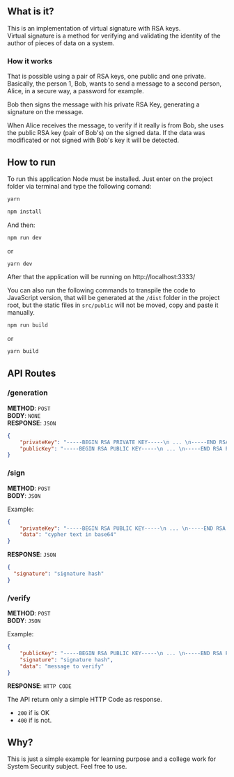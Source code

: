## What is it?

This is an implementation of virtual signature with RSA keys. <br>
Virtual signature is a method for verifying and validating the identity of the author of pieces of data on a system.<br>

### How it works

That is possible using a pair of RSA keys, one public and one private. Basically, the person 1, Bob, wants to send a message to a second person, Alice, in a secure way, a password for example.

Bob then signs the message with his private RSA Key, generating a signature on the message.

When Alice receives the message, to verify if it really is from Bob, she uses the public RSA key (pair of Bob's) on the signed data. If the data was modificated or not signed with Bob's key it will be detected.

## How to run

To run this application Node must be installed. Just enter on the project folder via terminal and type the following comand:

```sh
yarn
```

```sh
npm install
```

And then:

```sh
npm run dev
```

or

```sh
yarn dev
```

After that the application will be running on http://localhost:3333/

You can also run the following commands to transpile the code to JavaScript version, that will be generated at the `/dist` folder in the project root, but the static files in `src/public` will not be moved, copy and paste it manually.

```sh
npm run build
```

or

```sh
yarn build
```

## API Routes

### <strong>/generation</strong>

<strong>METHOD</strong>: `POST`<br>
<strong>BODY</strong>: `NONE`<br>
<strong>RESPONSE</strong>: `JSON`

```json
{
	"privateKey": "-----BEGIN RSA PRIVATE KEY-----\n ... \n-----END RSA PUBLIC KEY-----",
    "publicKey": "-----BEGIN RSA PUBLIC KEY-----\n ... \n-----END RSA PUBLIC KEY-----"
}
```

### <strong>/sign</strong>

<strong>METHOD</strong>: `POST`<br>
<strong>BODY</strong>: `JSON`

Example: 

```json
{
	"privateKey": "-----BEGIN RSA PUBLIC KEY-----\n ... \n-----END RSA PUBLIC KEY-----",
	"data": "cypher text in base64"
}
```

<strong>RESPONSE</strong>: `JSON`<br>

```json
{
  "signature": "signature hash"
}
```

### <strong>/verify</strong>

<strong>METHOD</strong>: `POST`<br>
<strong>BODY</strong>: `JSON`

Example: 

```json
{
	"publicKey": "-----BEGIN RSA PUBLIC KEY-----\n ... \n-----END RSA PUBLIC KEY-----",
    "signature": "signature hash",
    "data": "message to verify"
}
```

<strong>RESPONSE</strong>: `HTTP CODE`

The API return only a simple HTTP Code as response.

- `200` if is OK
- `400` if is not.


## Why?

This is just a simple example for learning purpose and a college work for System Security subject. Feel free to use.
